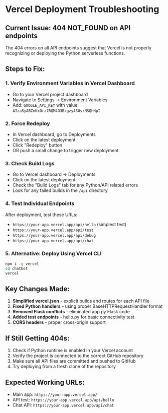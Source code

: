 # Vercel Deployment Troubleshooting

## Current Issue: 404 NOT_FOUND on API endpoints

The 404 errors on all API endpoints suggest that Vercel is not properly recognizing or deploying the Python serverless functions.

## Steps to Fix:

### 1. **Verify Environment Variables in Vercel Dashboard**
- Go to your Vercel project dashboard
- Navigate to Settings → Environment Variables
- Add: `GOOGLE_API_KEY` with value: `AIzaSyABZoKxOrz7RQM4O3Bzgzy4SOszNSQhNpI`

### 2. **Force Redeploy**
- In Vercel dashboard, go to Deployments
- Click on the latest deployment
- Click "Redeploy" button
- OR push a small change to trigger new deployment

### 3. **Check Build Logs**
- Go to Vercel dashboard → Deployments
- Click on the latest deployment
- Check the "Build Logs" tab for any Python/API related errors
- Look for any failed builds in the `/api` directory

### 4. **Test Individual Endpoints**
After deployment, test these URLs:
- `https://your-app.vercel.app/api/hello` (simplest test)
- `https://your-app.vercel.app/api/test`
- `https://your-app.vercel.app/api/debug`
- `https://your-app.vercel.app/api/chat`

### 5. **Alternative: Deploy Using Vercel CLI**
```bash
npm i -g vercel
cd chatbot
vercel
```

## Key Changes Made:

1. **Simplified vercel.json** - explicit builds and routes for each API file
2. **Fixed Python handlers** - using proper BaseHTTPRequestHandler format
3. **Removed Flask conflicts** - eliminated app.py Flask code
4. **Added test endpoints** - hello.py for basic connectivity test
5. **CORS headers** - proper cross-origin support

## If Still Getting 404s:

1. Check if Python runtime is enabled in your Vercel account
2. Verify the project is connected to the correct GitHub repository
3. Make sure all API files are committed and pushed to GitHub
4. Try deploying from a fresh clone of the repository

## Expected Working URLs:
- Main app: `https://your-app.vercel.app/`
- API test: `https://your-app.vercel.app/api/hello`
- Chat API: `https://your-app.vercel.app/api/chat`
